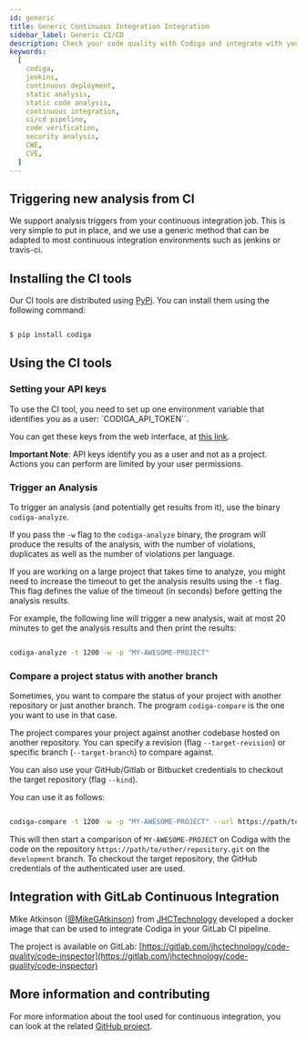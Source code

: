 ```yaml
---
id: generic
title: Generic Continuous Integration Integration
sidebar_label: Generic CI/CD
description: Check your code quality with Codiga and integrate with your CI/CD pipeline. Available for 12+ languages and all code hosting platforms. Free 14 days trial.
keywords:
  [
    codiga,
    jenkins,
    continuous deployment,
    static analysis,
    static code analysis,
    continuous integration,
    ci/cd pipeline,
    code verification,
    security analysis,
    CWE,
    CVE,
  ]
---
```


## Triggering new analysis from CI

We support analysis triggers from your continuous integration job. This is very simple
to put in place, and we use a generic method that can be adapted to most continuous integration
environments such as jenkins or travis-ci.

## Installing the CI tools

Our CI tools are distributed using [PyPi](https://pypi.org). You can install them
using the following command:

```bash

$ pip install codiga

```

## Using the CI tools

### Setting your API keys

To use the CI tool, you need to set up one environment variable that
identifies you as a user: `CODIGA_API_TOKEN``.

You can get these keys from the web interface, at [this link](https://app.codiga.io/api-tokens).

**Important Note**: API keys identify you as a user and not as a project.
Actions you can perform are limited by your user permissions.

### Trigger an Analysis

To trigger an analysis (and potentially get results from it), use the
binary `codiga-analyze`.

If you pass the `-w` flag to the `codiga-analyze` binary, the program will produce
the results of the analysis, with the number of violations, duplicates as well
as the number of violations per language.

If you are working on a large project that takes time to analyze, you might
need to increase the timeout to get the analysis results using the `-t` flag.
This flag defines the value of the timeout (in seconds) before getting the analysis results.

For example, the following line will trigger a new analysis, wait at most 20 minutes
to get the analysis results and then print the results:

```bash

codiga-analyze -t 1200 -w -p "MY-AWESOME-PROJECT"

```

### Compare a project status with another branch

Sometimes, you want to compare the status of your project with another
repository or just another branch. The program `codiga-compare`
is the one you want to use in that case.

The project compares your project against another codebase hosted
on another repository. You can specify a revision (flag `--target-revision`)
or specific branch (`--target-branch`) to compare against.

You can also use your GitHub/Gitlab or Bitbucket credentials to checkout
the target repository (flag `--kind`).

You can use it as follows:

```bash

codiga-compare -t 1200 -w -p "MY-AWESOME-PROJECT" --url https://path/to/other/repository.git --target-branch development --kind Github

```

This will then start a comparison of `MY-AWESOME-PROJECT` on Codiga
with the code on the repository `https://path/to/other/repository.git` on the `development` branch.
To checkout the target repository, the GitHub credentials of the authenticated user are used.

## Integration with GitLab Continuous Integration

Mike Atkinson ([@MikeGAtkinson](https://twitter.com/MikeGAtkinson)) from [JHCTechnology](https://twitter.com/JHCTechnology)
developed a docker image that can be used to integrate Codiga
in your GitLab CI pipeline.

The project is available on GitLab: [https://gitlab.com/jhctechnology/code-quality/code-inspector](https://gitlab.com/jhctechnology/code-quality/code-inspector)

## More information and contributing

For more information about the tool used for continuous integration, you can look
at the related [GitHub project](https://github.com/codiga/clitool).
